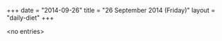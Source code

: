 +++
date = "2014-09-26"
title = "26 September 2014 (Friday)"
layout = "daily-diet"
+++

\<no entries\>